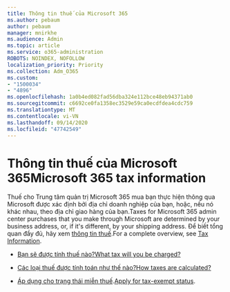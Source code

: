 ```yaml
---
title: Thông tin thuế của Microsoft 365
ms.author: pebaum
author: pebaum
manager: mnirkhe
ms.audience: Admin
ms.topic: article
ms.service: o365-administration
ROBOTS: NOINDEX, NOFOLLOW
localization_priority: Priority
ms.collection: Adm_O365
ms.custom:
- "1500034"
- "4896"
ms.openlocfilehash: 1a0b4ed082fad56dba324e112bce48eb94371ab0
ms.sourcegitcommit: c6692ce0fa1358ec3529e59ca0ecdfdea4cdc759
ms.translationtype: MT
ms.contentlocale: vi-VN
ms.lasthandoff: 09/14/2020
ms.locfileid: "47742549"
---
```

# <a name="microsoft-365-tax-information"></a><span data-ttu-id="34b74-102">Thông tin thuế của Microsoft 365</span><span class="sxs-lookup"><span data-stu-id="34b74-102">Microsoft 365 tax information</span></span>

<span data-ttu-id="34b74-103">Thuế cho Trung tâm quản trị Microsoft 365 mua bạn thực hiện thông qua Microsoft được xác định bởi địa chỉ doanh nghiệp của bạn, hoặc, nếu nó khác nhau, theo địa chỉ giao hàng của bạn.</span><span class="sxs-lookup"><span data-stu-id="34b74-103">Taxes for Microsoft 365 admin center purchases that you make through Microsoft are determined by your business address, or, if it's different, by your shipping address.</span></span> <span data-ttu-id="34b74-104">Để biết tổng quan đầy đủ, hãy xem [thông tin thuế](https://docs.microsoft.com/microsoft-365/commerce/billing-and-payments/tax-information?view=o365-worldwide).</span><span class="sxs-lookup"><span data-stu-id="34b74-104">For a complete overview, see [Tax Information](https://docs.microsoft.com/microsoft-365/commerce/billing-and-payments/tax-information?view=o365-worldwide).</span></span>

- [<span data-ttu-id="34b74-105">Bạn sẽ được tính thuế nào?</span><span class="sxs-lookup"><span data-stu-id="34b74-105">What tax will you be charged?</span></span>](https://docs.microsoft.com/microsoft-365/commerce/billing-and-payments/tax-information?view=o365-worldwide#what-tax-will-i-be-charged) 

- [<span data-ttu-id="34b74-106">Các loại thuế được tính toán như thế nào?</span><span class="sxs-lookup"><span data-stu-id="34b74-106">How taxes are calculated?</span></span>](https://docs.microsoft.com/microsoft-365/commerce/billing-and-payments/tax-information?view=o365-worldwide#how-taxes-are-calculated)

- <span data-ttu-id="34b74-107">[Áp dụng cho trạng thái miễn thuế](https://docs.microsoft.com/microsoft-365/commerce/billing-and-payments/tax-information?view=o365-worldwide#apply-for-tax-exempt-status).</span><span class="sxs-lookup"><span data-stu-id="34b74-107">[Apply for tax-exempt status](https://docs.microsoft.com/microsoft-365/commerce/billing-and-payments/tax-information?view=o365-worldwide#apply-for-tax-exempt-status).</span></span>
